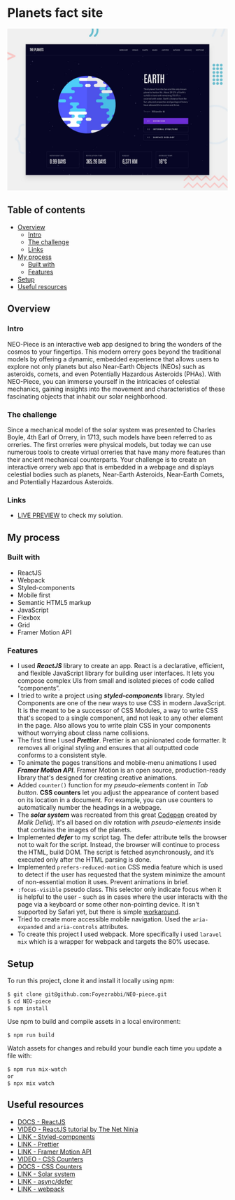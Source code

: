 # Planets fact site

![Design preview for the Planets fact site coding challenge](./src/assets/preview.jpg)

## Table of contents

-   [Overview](#overview)
    -   [Intro](#intro)
    -   [The challenge](#the-challenge)
    -   [Links](#links)
-   [My process](#my-process)
    -   [Built with](#built-with)
    -   [Features](#features)
-   [Setup](#setup)
-   [Useful resources](#useful-resources)

## Overview

### Intro

NEO-Piece is an interactive web app designed to bring the wonders of the cosmos to your fingertips. This modern orrery goes beyond the traditional models by offering a dynamic, embedded experience that allows users to explore not only planets but also Near-Earth Objects (NEOs) such as asteroids, comets, and even Potentially Hazardous Asteroids (PHAs). With NEO-Piece, you can immerse yourself in the intricacies of celestial mechanics, gaining insights into the movement and characteristics of these fascinating objects that inhabit our solar neighborhood.

### The challenge

Since a mechanical model of the solar system was presented to Charles Boyle, 4th Earl of Orrery, in 1713, such models have been referred to as orreries. The first orreries were physical models, but today we can use numerous tools to create virtual orreries that have many more features than their ancient mechanical counterparts. Your challenge is to create an interactive orrery web app that is embedded in a webpage and displays celestial bodies such as planets, Near-Earth Asteroids, Near-Earth Comets, and Potentially Hazardous Asteroids.

### Links

-   [LIVE PREVIEW](https://planets-tediko.netlify.app/) to check my solution.

## My process

### Built with

-   ReactJS
-   Webpack
-   Styled-components
-   Mobile first
-   Semantic HTML5 markup
-   JavaScript
-   Flexbox
-   Grid
-   Framer Motion API

### Features

-   I used **_ReactJS_** library to create an app. React is a declarative, efficient, and flexible JavaScript library for building user interfaces. It lets you compose complex UIs from small and isolated pieces of code called “components”.
-   I tried to write a project using **_styled-components_** library. Styled Components are one of the new ways to use CSS in modern JavaScript. It is the meant to be a successor of CSS Modules, a way to write CSS that's scoped to a single component, and not leak to any other element in the page. Also allows you to write plain CSS in your components without worrying about class name collisions.
-   The first time I used **_Prettier_**. Prettier is an opinionated code formatter. It removes all original styling and ensures that all outputted code conforms to a consistent style.
-   To animate the pages transitions and mobile-menu animations I used **_Framer Motion API_**. Framer Motion is an open source, production-ready library that's designed for creating creative animations.
-   Added `counter()` function for my _pseudo-elements_ content in _Tab button_. **CSS counters** let you adjust the appearance of content based on its location in a document. For example, you can use counters to automatically number the headings in a webpage.
-   The **_solar system_** was recreated from this great [Codepen](https://codepen.io/kowlor/pen/ZYYQoy) created by _Malik Dellidj_. It's all based on div rotation with _pseudo-elements_ inside that contains the images of the planets.
-   Implemented **_defer_** to my script tag. The defer attribute tells the browser not to wait for the script. Instead, the browser will continue to process the HTML, build DOM. The script is fetched asynchronously, and it’s executed only after the HTML parsing is done.
-   Implemented `prefers-reduced-motion` CSS media feature which is used to detect if the user has requested that the system minimize the amount of non-essential motion it uses. Prevent animations in brief.
-   `:focus-visible` pseudo class. This selector only indicate focus when it is helpful to the user - such as in cases where the user interacts with the page via a keyboard or some other non-pointing device. It isn't supported by Safari yet, but there is simple [workaround](https://stackoverflow.com/questions/31402576/enable-focus-only-on-keyboard-use-or-tab-press).
-   Tried to create more accessible mobile navigation. Used the `aria-expanded` and `aria-controls` attributes.
-   To create this project I used webpack. More specifically i used `laravel mix` which is a wrapper for webpack and targets the 80% usecase.

## Setup

To run this project, clone it and install it locally using npm:

```
$ git clone git@github.com:Foyezrabbi/NEO-piece.git
$ cd NEO-piece
$ npm install
```

Use npm to build and compile assets in a local environment:

```
$ npm run build
```

Watch assets for changes and rebuild your bundle each time you update a file with:

```
$ npm run mix-watch
or
$ npx mix watch
```

## Useful resources

-   [DOCS - ReactJS](https://reactjs.org/)
-   [VIDEO - ReactJS tutorial by The Net Ninja](https://www.youtube.com/watch?v=j942wKiXFu8&list=PL4cUxeGkcC9gZD-Tvwfod2gaISzfRiP9d)
-   [LINK - Styled-components](https://styled-components.com/)
-   [LINK - Prettier](https://prettier.io/)
-   [LINK - Framer Motion API](https://www.framer.com/api/motion/)
-   [VIDEO - CSS Counters](https://youtu.be/0gayskscLY4?t=355)
-   [DOCS - CSS Counters](https://developer.mozilla.org/en-US/docs/Web/CSS/CSS_Lists_and_Counters/Using_CSS_counters)
-   [LINK - Solar system](https://codepen.io/kowlor/pen/ZYYQoy)
-   [LINK - async/defer](https://flaviocopes.com/javascript-async-defer/#the-position-matters)
-   [LINK - webpack](https://laravel-mix.com/docs/6.0/what-is-mix)
